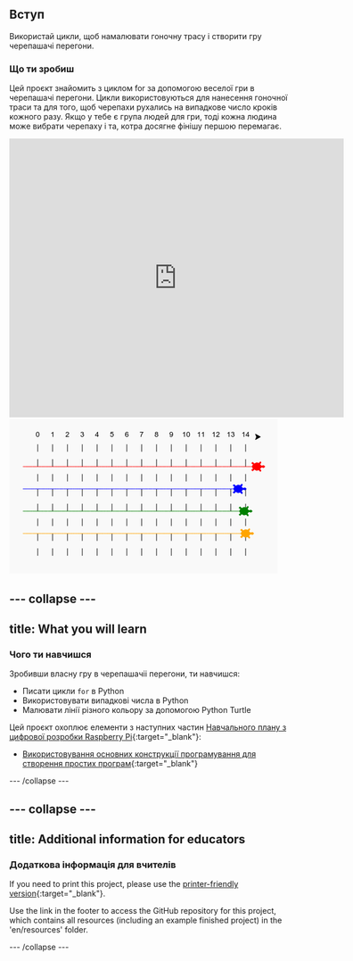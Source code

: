 ## Вступ

Використай цикли, щоб намалювати гоночну трасу і створити гру черепашачі перегони.

### Що ти зробиш

Цей проєкт знайомить з циклом for за допомогою веселої гри в черепашачі перегони. Цикли використовуються для нанесення гоночної траси та для того, щоб черепахи рухались на випадкове число кроків кожного разу. Якщо у тебе є група людей для гри, тоді кожна людина може вибрати черепаху і та, котра досягне фінішу першою перемагає.

<div class="trinket">
  <iframe src="https://trinket.io/embed/python/9339862606?outputOnly=true&start=result" width="600" height="500" frameborder="0" marginwidth="0" marginheight="0" allowfullscreen>
  </iframe>
  <img src="images/race-finished.png">
</div>

## \--- collapse \---

## title: What you will learn

### Чого ти навчишся

Зробивши власну гру в черепашачіі перегони, ти навчишся:

+ Писати цикли `for` в Python
+ Використовувати випадкові числа в Python
+ Малювати лінії різного кольору за допомогою Python Turtle

Цей проєкт охоплює елементи з наступних частин [Навчального плану з цифрової розробки Raspberry Pi](https://rpf.io/curriculum){:target="_blank"}:

+ [Використовування основних конструкції програмування для створення простих програм](https://www.raspberrypi.org/curriculum/programming/creator/){:target="_blank"}

\--- /collapse \---

## \--- collapse \---

## title: Additional information for educators

### Додаткова інформація для вчителів

If you need to print this project, please use the [printer-friendly version](https://projects.raspberrypi.org/en/projects/turtle-race/print){:target="_blank"}.

Use the link in the footer to access the GitHub repository for this project, which contains all resources (including an example finished project) in the 'en/resources' folder.

\--- /collapse \---